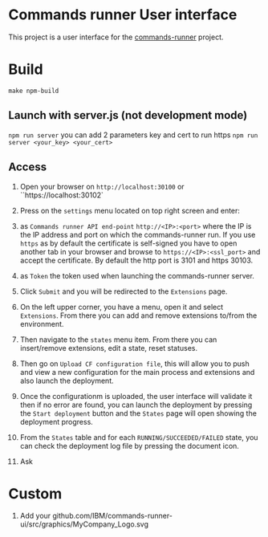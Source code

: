 
# Commands runner User interface
This project is a user interface for the [commands-runner](https://github.com/IBM/commands-runner) project.

# Build

`make npm-build`

## Launch with server.js (not development mode)

`npm run server`
you can add 2 parameters key and cert to run https
`npm run server <your_key> <your_cert>`

## Access

1. Open your browser on `http://localhost:30100` or ``https://localhost:30102`
2.  Press on the `settings` menu located on top right screen and enter:
3.  as `Commands runner API end-point` `http://<IP>:<port>` where the IP is the IP address and port on which the commands-runner run. If you use `https` as by default the certificate is self-signed you have to open another tab in your browser and browse to `https://<IP>:<ssl_port>` and accept the certificate. By default the http port is 3101 and https 30103.
4.  as `Token` the token used when launching the commands-runner server.
5.  Click `Submit` and you will be redirected to the `Extensions` page.
6.  On the left upper corner, you have a menu, open it and select `Extensions`. From there you can add and remove extensions to/from the environment.
7.  Then navigate to the `states` menu item. From there you can insert/remove extensions, edit a state, reset statuses.
8.  Then go on `Upload CF configuration file`, this will allow you to push and view a new configuration for the main process and extensions and also launch the deployment.
9.  Once the configurationm is uploaded, the user interface will validate it then if no error are found, you can launch the deployment by pressing the `Start deployment` button and the `States` page will open showing the deployment progress.
10. From the `States` table and for each `RUNNING/SUCCEEDED/FAILED` state, you can check the deployment log file by pressing the document icon. 

11. Ask 


# Custom

1) Add your github.com/IBM/commands-runner-ui/src/graphics/MyCompany_Logo.svg